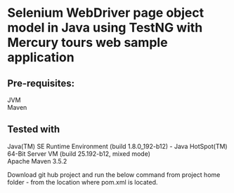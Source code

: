 # Selenium WebDriver page object model in Java using TestNG with Mercury tours web sample application

## Pre-requisites:<br/>
JVM<br/>
Maven<br/>

## Tested with 
Java(TM) SE Runtime Environment (build 1.8.0_192-b12) - Java HotSpot(TM) 64-Bit Server VM (build 25.192-b12, mixed mode)<br/>
Apache Maven 3.5.2<br/>

Download git hub project and run the below command from project home folder - from the location where pom.xml is located.

